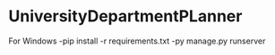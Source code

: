 ﻿# UniversityDepartmentPLanner
For Windows
-pip install -r requirements.txt
-py manage.py runserver

